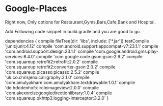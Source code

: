 # Google-Places

Right now, Only options for Restaurant,Gyms,Bars,Cafe,Bank and Hospital.

Add Following code snippet in build.gradle and you are good to go.

dependencies {
    compile fileTree(dir: 'libs', include: ['*.jar'])
    testCompile 'junit:junit:4.12'
    compile 'com.android.support:appcompat-v7:23.1.1'
    compile 'com.android.support:design:23.1.1'
    compile 'com.google.android.gms:play-services:8.4.0'
    compile 'com.google.code.gson:gson:2.6.2'
    compile 'com.squareup.retrofit2:retrofit:2.0.2'
    compile 'com.squareup.retrofit2:converter-gson:2.0.2'
    compile 'com.squareup.picasso:picasso:2.5.2'
    compile 'uk.co.chrisjenx:calligraphy:2.1.0'
    compile 'com.amulyakhare:com.amulyakhare.textdrawable:1.0.1'
    compile 'de.hdodenhof:circleimageview:2.0.0'
    compile 'com.akexorcist:googledirectionlibrary:1.0.4'
    compile 'com.squareup.okhttp3:logging-interceptor:3.2.0'
}